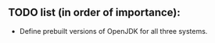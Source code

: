 ## TODO list (in order of importance):
* Define prebuilt versions of OpenJDK for all three systems.
